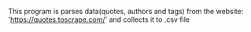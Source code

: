 This program is parses data(quotes, authors and tags) from the website: 'https://quotes.toscrape.com/' and collects it to .csv file

